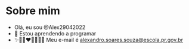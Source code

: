 # Sobre mim 
- Olá, eu sou @Alex29042022
- 👀 Estou aprendendo a programar
- ✨💓👩‍❤️‍💋‍👨😍🐴
Meu e-mail é alexandro.soares.souza@escola.pr.gov.br

<!---
Alex29042022/Alex29042022 is a ✨ special ✨ repository because its `README.md` (this file) appears on your GitHub profile.
You can click the Preview link to take a look at your changes.
--->
